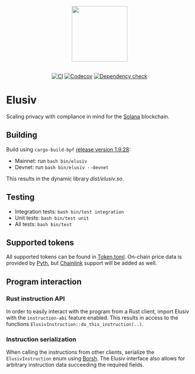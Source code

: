 <div align="center">
    <img src="https://github.com/elusiv-privacy/.github/blob/main/profile/elusiv.svg" width="150"/>
</div>

<br/>

<div align="center">

[![CI](https://github.com/elusiv-privacy/elusiv/actions/workflows/test.yaml/badge.svg)](https://github.com/elusiv-privacy/elusiv/actions/workflows/test.yaml)
[![Codecov](https://codecov.io/gh/elusiv-privacy/elusiv/branch/master/graph/badge.svg?token=E6EBAGCE0M)](https://codecov.io/gh/elusiv-privacy/elusiv)
[![Dependency check](https://github.com/elusiv-privacy/elusiv/actions/workflows/audit.yaml/badge.svg)](https://github.com/elusiv-privacy/elusiv/actions/workflows/audit.yaml)

</div>

# Elusiv
Scaling privacy with compliance in mind for the [Solana](https://github.com/solana-labs/solana) blockchain.

## Building
Build using `cargo-build-bpf` [release version 1.9.28](https://github.com/solana-labs/solana/releases/tag/v1.9.28):
- Mainnet: run `bash bin/elusiv`
- Devnet: run `bash bin/elusiv --devnet`

This results in the dynamic library _dist/elusiv.so_.

## Testing
- Integration tests: `bash bin/test integration`
- Unit tests: `bash bin/test unit`
- All tests: `bash bin/test`

## Supported tokens
All supported tokens can be found in [Token.toml](https://github.com/elusiv-privacy/elusiv/blob/master/Cargo.toml).
On-chain price data is provided by [Pyth](https://pyth.network/), but [Chainlink](https://chain.link/) support will be added as well.

## Program interaction
### Rust instruction API
In order to easily interact with the program from a Rust client, import Elusiv with the `instruction-abi` feature enabled.
This results in access to the functions `ElusivInstruction::do_this_instruction(..)`.

### Instruction serialization
When calling the instructions from other clients, serialize the `ElusivInstruction` enum using [Borsh](https://docs.rs/borsh/latest/borsh/).
The Elusiv interface also allows for arbitrary instruction data succeeding the required fields.